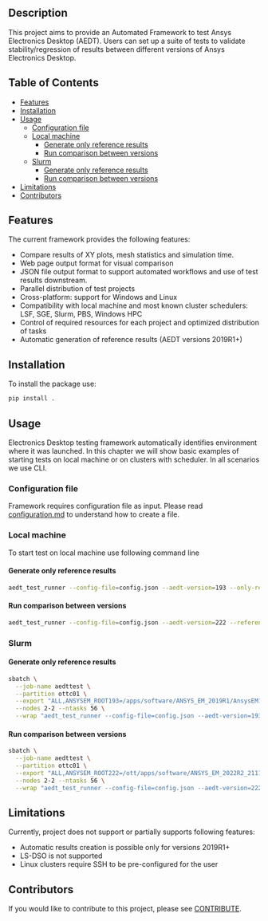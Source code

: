 ## Description
This project aims to provide an Automated Framework to test Ansys Electronics Desktop (AEDT). 
Users can set up a suite of tests to validate stability/regression of results between 
different versions of Ansys Electronics Desktop.


## Table of Contents

<!-- toc -->

- [Features](#features)
- [Installation](#installation)
- [Usage](#usage)
  * [Configuration file](#configuration-file)
  * [Local machine](#local-machine)
    + [Generate only reference results](#generate-only-reference-results)
    + [Run comparison between versions](#run-comparison-between-versions)
  * [Slurm](#slurm)
    + [Generate only reference results](#generate-only-reference-results-1)
    + [Run comparison between versions](#run-comparison-between-versions-1)
- [Limitations](#limitations)
- [Contributors](#contributors)

<!-- tocstop -->

## Features
The current framework provides the following features:
* Compare results of XY plots, mesh statistics and simulation time.
* Web page output format for visual comparison
* JSON file output format to support automated workflows and use of test results downstream.
* Parallel distribution of test projects
* Cross-platform: support for Windows and Linux
* Compatibility with local machine and most known cluster schedulers: 
  LSF, SGE, Slurm, PBS, Windows HPC
* Control of required resources for each project and optimized distribution of tasks
* Automatic generation of reference results (AEDT versions 2019R1+)

## Installation
To install the package use:
```bash
pip install .
```

## Usage
Electronics Desktop testing framework automatically identifies environment where it was launched. In this chapter we 
will show basic examples of starting tests on local machine or on clusters with scheduler. In all scenarios we use CLI.

### Configuration file
Framework requires configuration file as input. Please read [configuration.md](docs/configuration.md) to understand how 
to create a file.

### Local machine
To start test on local machine use following command line

#### Generate only reference results
```bash
aedt_test_runner --config-file=config.json --aedt-version=193 --only-reference
```

#### Run comparison between versions
```bash
aedt_test_runner --config-file=config.json --aedt-version=222 --reference-file=input/reference_results.json
```

### Slurm
#### Generate only reference results
```bash
sbatch \
  --job-name aedttest \
  --partition ottc01 \
  --export "ALL,ANSYSEM_ROOT193=/apps/software/ANSYS_EM_2019R1/AnsysEM19.3/Linux64,ANS_NODEPCHECK=1" \
  --nodes 2-2 --ntasks 56 \
  --wrap "aedt_test_runner --config-file=config.json --aedt-version=193 --only-reference"
```

#### Run comparison between versions
```bash
sbatch \
  --job-name aedttest \
  --partition ottc01 \
  --export "ALL,ANSYSEM_ROOT222=/ott/apps/software/ANSYS_EM_2022R2_211129/v222/Linux64,ANS_NODEPCHECK=1" \
  --nodes 2-2 --ntasks 56 \
  --wrap "aedt_test_runner --config-file=config.json --aedt-version=222 --reference-file=~/reference_results.json"
```

## Limitations
Currently, project does not support or partially supports following features:
* Automatic results creation is possible only for versions 2019R1+
* LS-DSO is not supported
* Linux clusters require SSH to be pre-configured for the user

## Contributors
If you would like to contribute to this project, please see [CONTRIBUTE](docs/CONTRIBUTE.md).
